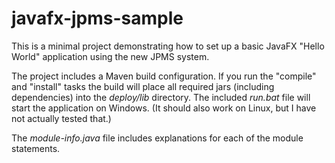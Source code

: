 # javafx-jpms-sample
This is a minimal project demonstrating how to set up a basic JavaFX "Hello World" application using the new JPMS system.

The project includes a Maven build configuration. If you run the "compile" and "install" tasks the build will place all
required jars (including dependencies) into the _deploy/lib_ directory. The included _run.bat_ file will start the
application on Windows. (It should also work on Linux, but I have not actually tested that.)

The _module-info.java_ file includes explanations for each of the module statements.